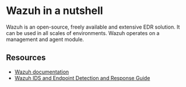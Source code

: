 # Wazuh in a nutshell

Wazuh is an open-source, freely available and extensive EDR solution. It can be used in all scales of environments. 
Wazuh operates on a management and agent module. 

## Resources

* [Wazuh documentation](https://documentation.wazuh.com/current/index.html)
* [Wazuh IDS and Endpoint Detection and Response Guide](https://www.youtube.com/watch?v=IwuQFkBu9WU)